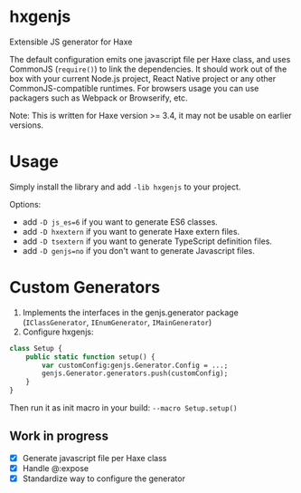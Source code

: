 # hxgenjs

Extensible JS generator for Haxe

The default configuration emits one javascript file per Haxe class, and uses CommonJS (`require()`) to link the dependencies.
It should work out of the box with your current Node.js project, React Native project or any other CommonJS-compatible runtimes.
For browsers usage you can use packagers such as Webpack or Browserify, etc.

Note: This is written for Haxe version >= 3.4, it may not be usable on earlier versions.

# Usage

Simply install the library and add `-lib hxgenjs` to your project.

Options:

- add `-D js_es=6` if you want to generate ES6 classes.
- add `-D hxextern` if you want to generate Haxe extern files.
- add `-D tsextern` if you want to generate TypeScript definition files.
- add `-D genjs=no` if you don't want to generate Javascript files.

# Custom Generators

1. Implements the interfaces in the genjs.generator package (`IClassGenerator`, `IEnumGenerator`, `IMainGenerator`)
2. Configure hxgenjs:

```haxe
class Setup {
	public static function setup() {
		var customConfig:genjs.Generator.Config = ...;
		genjs.Generator.generators.push(customConfig);
	}
}
```

Then run it as init macro in your build:
`--macro Setup.setup()`


## Work in progress

- [x] Generate javascript file per Haxe class
- [x] Handle @:expose
- [x] Standardize way to configure the generator
